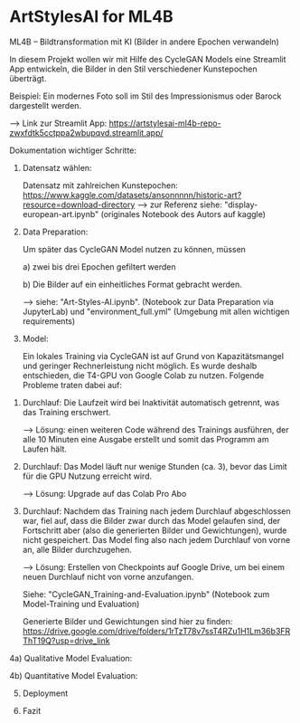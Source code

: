 # ArtStylesAI for ML4B

 ML4B – Bildtransformation mit KI (Bilder in andere Epochen verwandeln)

In diesem Projekt wollen wir mit Hilfe des CycleGAN Models eine Streamlit App entwickeln, die Bilder in den Stil verschiedener Kunstepochen überträgt.  

Beispiel: Ein modernes Foto soll im Stil des Impressionismus oder Barock dargestellt werden.

--> Link zur Streamlit App: https://artstylesai-ml4b-repo-zwxfdtk5cctppa2wbupqvd.streamlit.app/

Dokumentation wichtiger Schritte:

1) Datensatz wählen:

   Datensatz mit zahlreichen Kunstepochen:  https://www.kaggle.com/datasets/ansonnnnn/historic-art?resource=download-directory
   --> zur Referenz siehe: "display-european-art.ipynb" (originales Notebook des Autors auf kaggle)
 
2) Data Preparation:

   Um später das CycleGAN Model nutzen zu können, müssen
 
   a) zwei bis drei Epochen gefiltert werden

    b) Die Bilder auf ein einheitliches Format gebracht werden.

    --> siehe: "Art-Styles-AI.ipynb". (Notebook zur Data Preparation via JupyterLab) und "environment_full.yml" (Umgebung mit allen wichtigen requirements)
   
3) Model:
   
   Ein lokales Training via CycleGAN ist auf Grund von Kapazitätsmangel und geringer Rechnerleistung nicht möglich.
   Es wurde deshalb entschieden, die T4-GPU von Google Colab zu nutzen.
   Folgende Probleme traten dabei auf:
1. Durchlauf:
   Die Laufzeit wird bei Inaktivität automatisch getrennt, was das Training erschwert.

   --> Lösung: einen weiteren Code während des Trainings ausführen, der alle      10 Minuten eine Ausgabe erstellt und somit das Programm am Laufen hält.
2. Durchlauf:
   Das Model läuft nur wenige Stunden (ca. 3), bevor das Limit für die GPU Nutzung erreicht wird.

    --> Lösung: Upgrade auf das Colab Pro Abo
3. Durchlauf:
   Nachdem das Training nach jedem Durchlauf abgeschlossen war, fiel auf, dass die Bilder zwar durch das Model gelaufen sind, der Fortschritt aber (also die         generierten Bilder und Gewichtungen), wurde nicht gespeichert. Das Model fing also nach jedem Durchlauf von vorne an, alle Bilder durchzugehen.

    --> Lösung:         Erstellen von Checkpoints auf Google Drive, um bei einem neuen Durchlauf nicht von vorne anzufangen.

   Siehe: "CycleGAN_Training-and-Evaluation.ipynb" (Notebook zum Model-Training und Evaluation)

   Generierte Bilder und Gewichtungen sind hier zu finden: https://drive.google.com/drive/folders/1rTzT78v7ssT4RZu1H1Lm36b3FRThT19Q?usp=drive_link

4a) Qualitative Model Evaluation:

4b) Quantitative Model Evaluation:

5) Deployment

6) Fazit



